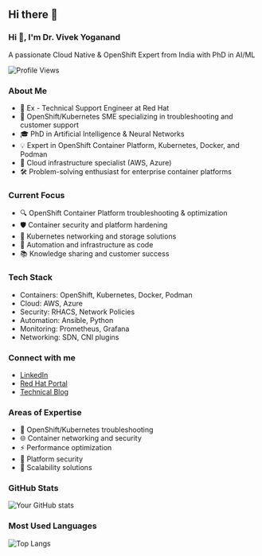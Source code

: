 ## Hi there 👋
### Hi 👋, I'm Dr. Vivek Yoganand

A passionate Cloud Native & OpenShift Expert from India with PhD in AI/ML

![Profile Views](https://komarev.com/ghpvc/?username=vivekyoganand)

### About Me
* 🔭 Ex - Technical Support Engineer at Red Hat
* 🌟 OpenShift/Kubernetes SME specializing in troubleshooting and customer support
* 🎓 PhD in Artificial Intelligence & Neural Networks
* 💡 Expert in OpenShift Container Platform, Kubernetes, Docker, and Podman
* 🚀 Cloud infrastructure specialist (AWS, Azure)
* 🛠️ Problem-solving enthusiast for enterprise container platforms

### Current Focus
* 🔍 OpenShift Container Platform troubleshooting & optimization
* 🛡️ Container security and platform hardening
* 🔄 Kubernetes networking and storage solutions
* 🤖 Automation and infrastructure as code
* 📚 Knowledge sharing and customer success

### Tech Stack
* Containers: OpenShift, Kubernetes, Docker, Podman
* Cloud: AWS, Azure
* Security: RHACS, Network Policies
* Automation: Ansible, Python
* Monitoring: Prometheus, Grafana
* Networking: SDN, CNI plugins

### Connect with me
* [LinkedIn](https://www.linkedin.com/in/drvivekyoganand)
* [Red Hat Portal](https://access.redhat.com)
* [Technical Blog](https://vivekyoganand.github.io)

### Areas of Expertise
* 🔧 OpenShift/Kubernetes troubleshooting
* 🌐 Container networking and security
* ⚡ Performance optimization
* 🔐 Platform security
* 🚀 Scalability solutions

### GitHub Stats
![Your GitHub stats](https://github-readme-stats.vercel.app/api?username=vivekyoganand&show_icons=true&theme=radical)

### Most Used Languages
![Top Langs](https://github-readme-stats.vercel.app/api/top-langs/?username=vivekyoganand&layout=compact)

